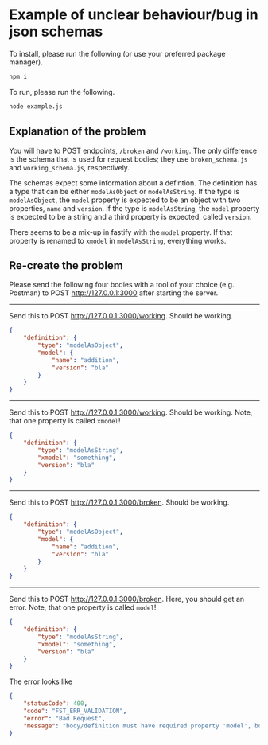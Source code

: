 # Example of unclear behaviour/bug in json schemas

To install, please run the following (or use your preferred package manager).

```sh
npm i
```

To run, please run the following.

```sh
node example.js
```


## Explanation of the problem

You will have to POST endpoints, `/broken` and `/working`. The only difference is the schema that is used for request bodies; they use `broken_schema.js` and `working_schema.js`, respectively.

The schemas expect some information about a defintion. The definition has a type that can be either `modelAsObject` or `modelAsString`. If the type is `modelAsObject`, the `model` property is expected to be an object with two properties, `name` and `version`. If the type is `modelAsString`, the `model` property is expected to be a string and a third property is expected, called `version`.

There seems to be a mix-up in fastify with the `model` property. If that property is renamed to `xmodel` in `modelAsString`, everything works.


## Re-create the problem

Please send the following four bodies with a tool of your choice (e.g. Postman) to POST <http://127.0.0.1:3000> after starting the server.

---

Send this to POST <http://127.0.0.1:3000/working>. Should be working.

```json
{
    "definition": {
        "type": "modelAsObject",
        "model": {
            "name": "addition",
            "version": "bla"
        }
    }
}
```

---

Send this to POST <http://127.0.0.1:3000/working>. Should be working. Note, that one property is called `xmodel`!

```json
{
    "definition": {
        "type": "modelAsString",
        "xmodel": "something",
        "version": "bla"
    }
}
```

---

Send this to POST <http://127.0.0.1:3000/broken>. Should be working.

```json
{
    "definition": {
        "type": "modelAsObject",
        "model": {
            "name": "addition",
            "version": "bla"
        }
    }
}
```

---

Send this to POST <http://127.0.0.1:3000/broken>. Here, you should get an error. Note, that one property is called `model`!

```json
{
    "definition": {
        "type": "modelAsString",
        "xmodel": "something",
        "version": "bla"
    }
}
```

The error looks like

```json
{
    "statusCode": 400,
    "code": "FST_ERR_VALIDATION",
    "error": "Bad Request",
    "message": "body/definition must have required property 'model', body/definition must have required property 'model', body/definition must match exactly one schema in oneOf, body/definition must match exactly one schema in oneOf"
}
```
